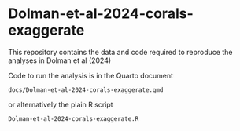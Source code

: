 
<!-- README.md is generated from README.Rmd. Please edit that file -->

# Dolman-et-al-2024-corals-exaggerate

This repository contains the data and code required to reproduce the
analyses in Dolman et al (2024)

Code to run the analysis is in the Quarto document

`docs/Dolman-et-al-2024-corals-exaggerate.qmd`

or alternatively the plain R script

`Dolman-et-al-2024-corals-exaggerate.R`
